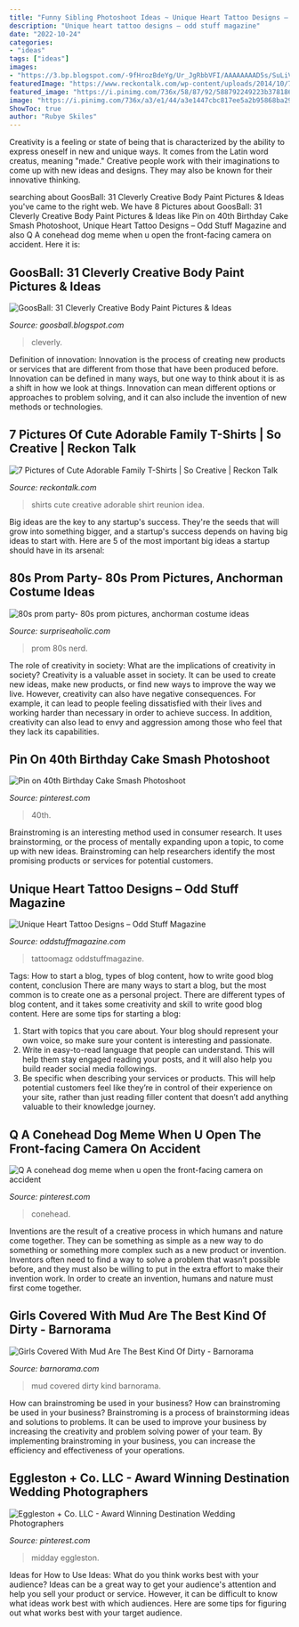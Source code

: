 ```yaml
---
title: "Funny Sibling Photoshoot Ideas ~ Unique Heart Tattoo Designs – Odd Stuff Magazine"
description: "Unique heart tattoo designs – odd stuff magazine"
date: "2022-10-24"
categories:
- "ideas"
tags: ["ideas"]
images:
- "https://3.bp.blogspot.com/-9fHrozBdeYg/Ur_JgRbbVFI/AAAAAAAAD5s/SuLiVUIIdmc/s1600/clever-creative-body-paint-20.jpg"
featuredImage: "https://www.reckontalk.com/wp-content/uploads/2014/10/7-Pictures-of-Cute-Adorable-Family-T-Shirts-So-Creative-2.jpg"
featured_image: "https://i.pinimg.com/736x/58/87/92/588792249223b378186907e73aab5ed2.jpg"
image: "https://i.pinimg.com/736x/a3/e1/44/a3e1447cbc817ee5a2b95868ba29c28f.jpg"
ShowToc: true
author: "Rubye Skiles"
---
```



Creativity is a feeling or state of being that is characterized by the ability to express oneself in new and unique ways. It comes from the Latin word creatus, meaning "made." Creative people work with their imaginations to come up with new ideas and designs. They may also be known for their innovative thinking.

	

		
searching about GoosBall: 31 Cleverly Creative Body Paint Pictures &amp; Ideas you've came to the right web. We have 8 Pictures about GoosBall: 31 Cleverly Creative Body Paint Pictures &amp; Ideas like Pin on 40th Birthday Cake Smash Photoshoot, Unique Heart Tattoo Designs – Odd Stuff Magazine and also Q A conehead dog meme when u open the front-facing camera on accident. Here it is:
		
    
## GoosBall: 31 Cleverly Creative Body Paint Pictures &amp; Ideas

<img loading=lazy src="https://3.bp.blogspot.com/-9fHrozBdeYg/Ur_JgRbbVFI/AAAAAAAAD5s/SuLiVUIIdmc/s1600/clever-creative-body-paint-20.jpg" onerror="this.onerror=null;this.src='https://tse2.mm.bing.net/th?id=OIP.t08J1t4GBfsuD4CRo5C1KwHaHa&amp;pid=15.1';" alt="GoosBall: 31 Cleverly Creative Body Paint Pictures &amp; Ideas">

_Source: goosball.blogspot.com_

>cleverly. 

	

Definition of innovation:
Innovation is the process of creating new products or services that are different from those that have been produced before. Innovation can be defined in many ways, but one way to think about it is as a shift in how we look at things. Innovation can mean different options or approaches to problem solving, and it can also include the invention of new methods or technologies.

    
## 7 Pictures Of Cute Adorable Family T-Shirts | So Creative | Reckon Talk

<img loading=lazy src="https://www.reckontalk.com/wp-content/uploads/2014/10/7-Pictures-of-Cute-Adorable-Family-T-Shirts-So-Creative-2.jpg" onerror="this.onerror=null;this.src='https://tse1.mm.bing.net/th?id=OIP.ynb_ntGadF8vV_XYrn3fogHaJ6&amp;pid=15.1';" alt="7 Pictures of Cute Adorable Family T-Shirts | So Creative | Reckon Talk">

_Source: reckontalk.com_

>shirts cute creative adorable shirt reunion idea. 

	

Big ideas are the key to any startup's success. They're the seeds that will grow into something bigger, and a startup's success depends on having big ideas to start with. Here are 5 of the most important big ideas a startup should have in its arsenal: 

    
## 80s Prom Party- 80s Prom Pictures, Anchorman Costume Ideas

<img loading=lazy src="https://www.surpriseaholic.com/wp-content/uploads/2014/03/IMG_9993-640x960.jpg" onerror="this.onerror=null;this.src='https://tse3.mm.bing.net/th?id=OIP.YdSeTYQoxKrwA8q1q9WcCwHaLH&amp;pid=15.1';" alt="80s prom party- 80s prom pictures, anchorman costume ideas">

_Source: surpriseaholic.com_

>prom 80s nerd. 

	

The role of creativity in society: What are the implications of creativity in society?
Creativity is a valuable asset in society. It can be used to create new ideas, make new products, or find new ways to improve the way we live. However, creativity can also have negative consequences. For example, it can lead to people feeling dissatisfied with their lives and working harder than necessary in order to achieve success. In addition, creativity can also lead to envy and aggression among those who feel that they lack its capabilities.

    
## Pin On 40th Birthday Cake Smash Photoshoot

<img loading=lazy src="https://i.pinimg.com/736x/a3/e1/44/a3e1447cbc817ee5a2b95868ba29c28f.jpg" onerror="this.onerror=null;this.src='https://tse3.mm.bing.net/th?id=OIP.q1WVZOKzyyiiArET6qmvLgHaKX&amp;pid=15.1';" alt="Pin on 40th Birthday Cake Smash Photoshoot">

_Source: pinterest.com_

>40th. 

	

Brainstroming is an interesting method used in consumer research. It uses brainstorming, or the process of mentally expanding upon a topic, to come up with new ideas. Brainstroming can help researchers identify the most promising products or services for potential customers.

    
## Unique Heart Tattoo Designs – Odd Stuff Magazine

<img loading=lazy src="https://oddstuffmagazine.com/wp-content/uploads/2013/08/Heart-tattoo-designs-4-532x800.jpg" onerror="this.onerror=null;this.src='https://tse4.mm.bing.net/th?id=OIP.n4Ew6oQK4kmHC_Ior7yHLQHaLI&amp;pid=15.1';" alt="Unique Heart Tattoo Designs – Odd Stuff Magazine">

_Source: oddstuffmagazine.com_

>tattoomagz oddstuffmagazine. 

	

Tags: How to start a blog, types of blog content, how to write good blog content, conclusion
There are many ways to start a blog, but the most common is to create one as a personal project. There are different types of blog content, and it takes some creativity and skill to write good blog content. Here are some tips for starting a blog:
1. Start with topics that you care about. Your blog should represent your own voice, so make sure your content is interesting and passionate.
2. Write in easy-to-read language that people can understand. This will help them stay engaged reading your posts, and it will also help you build reader social media followings.
3. Be specific when describing your services or products. This will help potential customers feel like they’re in control of their experience on your site, rather than just reading filler content that doesn’t add anything valuable to their knowledge journey. 

    
## Q A Conehead Dog Meme When U Open The Front-facing Camera On Accident

<img loading=lazy src="https://i.pinimg.com/736x/66/5b/86/665b8662848e98b0b7fdd2b0ae8899cc.jpg" onerror="this.onerror=null;this.src='https://tse3.mm.bing.net/th?id=OIP.eGZtF66t_I-GYKy4yR5_-QHaFs&amp;pid=15.1';" alt="Q A conehead dog meme when u open the front-facing camera on accident">

_Source: pinterest.com_

>conehead. 

	

Inventions are the result of a creative process in which humans and nature come together. They can be something as simple as a new way to do something or something more complex such as a new product or invention. Inventors often need to find a way to solve a problem that wasn’t possible before, and they must also be willing to put in the extra effort to make their invention work. In order to create an invention, humans and nature must first come together.

    
## Girls Covered With Mud Are The Best Kind Of Dirty - Barnorama

<img loading=lazy src="https://www.barnorama.com/wp-content/images/2015/06/girls_covered_with_mud_are_the_best/27-girls_covered_with_mud_are_the_best.jpg" onerror="this.onerror=null;this.src='https://tse2.mm.bing.net/th?id=OIP.beLcYdd0epb9O4QcDp5fwwHaLH&amp;pid=15.1';" alt="Girls Covered With Mud Are The Best Kind Of Dirty - Barnorama">

_Source: barnorama.com_

>mud covered dirty kind barnorama. 

	

How can brainstroming be used in your business?
How can brainstroming be used in your business? Brainstroming is a process of brainstorming ideas and solutions to problems. It can be used to improve your business by increasing the creativity and problem solving power of your team. By implementing brainstroming in your business, you can increase the efficiency and effectiveness of your operations.

    
## Eggleston + Co. LLC - Award Winning Destination Wedding Photographers

<img loading=lazy src="https://i.pinimg.com/736x/58/87/92/588792249223b378186907e73aab5ed2.jpg" onerror="this.onerror=null;this.src='https://tse3.mm.bing.net/th?id=OIP.2MWzM_QPWYAdGfoKo0I4UgHaLB&amp;pid=15.1';" alt="Eggleston + Co. LLC - Award Winning Destination Wedding Photographers">

_Source: pinterest.com_

>midday eggleston. 

	

Ideas for How to Use Ideas: What do you think works best with your audience?
Ideas can be a great way to get your audience's attention and help you sell your product or service. However, it can be difficult to know what ideas work best with which audiences. Here are some tips for figuring out what works best with your target audience.

